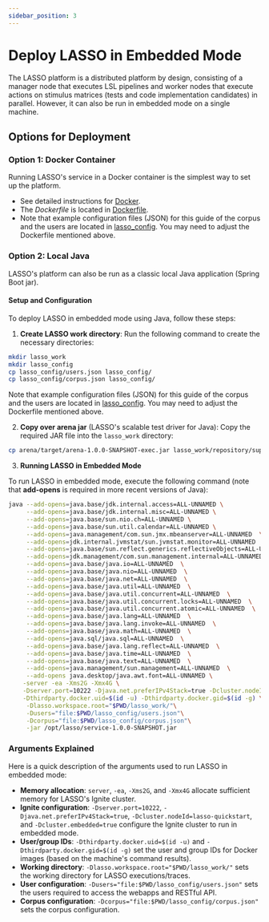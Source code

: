 ```yaml
---
sidebar_position: 3
---
```


# Deploy LASSO in Embedded Mode

The LASSO platform is a distributed platform by design, consisting of a manager node that executes LSL pipelines and worker nodes that execute actions on stimulus matrices (tests and code implementation candidates) in parallel. However, it can also be run in embedded mode on a single machine.

## Options for Deployment

### Option 1: Docker Container

Running LASSO's service in a Docker container is the simplest way to set up the platform.

*   See detailed instructions for [Docker](../infrastructure/docker).
*   The _Dockerfile_ is located in [Dockerfile](https://github.com/SoftwareObservatorium/lasso/tree/develop/docker/service_embedded).
*   Note that example configuration files (JSON) for this guide of the corpus and the users are located in [lasso_config](https://github.com/SoftwareObservatorium/lasso/tree/develop/doc/lasso_config). You may need to adjust the Dockerfile mentioned above.

### Option 2: Local Java

LASSO's platform can also be run as a classic local Java application (Spring Boot jar).

#### Setup and Configuration

To deploy LASSO in embedded mode using Java, follow these steps:

1.  **Create LASSO work directory**: Run the following command to create the necessary directories:
```bash
mkdir lasso_work
mkdir lasso_config
cp lasso_config/users.json lasso_config/
cp lasso_config/corpus.json lasso_config/
```

Note that example configuration files (JSON) for this guide of the corpus and the users are located in [lasso_config](https://github.com/SoftwareObservatorium/lasso/tree/develop/doc/lasso_config). You may need to adjust the Dockerfile mentioned above.


2.  **Copy over arena jar** (LASSO's scalable test driver for Java): Copy the required JAR file into the `lasso_work` directory:

```bash
cp arena/target/arena-1.0.0-SNAPSHOT-exec.jar lasso_work/repository/support/arena-1.0.0-SNAPSHOT.jar
```

3. **Running LASSO in Embedded Mode**

To run LASSO in embedded mode, execute the following command (note that __add-opens__ is required in more recent versions of Java):

```bash
java --add-opens=java.base/jdk.internal.access=ALL-UNNAMED \
     --add-opens=java.base/jdk.internal.misc=ALL-UNNAMED \
     --add-opens=java.base/sun.nio.ch=ALL-UNNAMED \
     --add-opens=java.base/sun.util.calendar=ALL-UNNAMED \
     --add-opens=java.management/com.sun.jmx.mbeanserver=ALL-UNNAMED  \
     --add-opens=jdk.internal.jvmstat/sun.jvmstat.monitor=ALL-UNNAMED  \
     --add-opens=java.base/sun.reflect.generics.reflectiveObjects=ALL-UNNAMED  \
     --add-opens=jdk.management/com.sun.management.internal=ALL-UNNAMED  \
     --add-opens=java.base/java.io=ALL-UNNAMED  \
     --add-opens=java.base/java.nio=ALL-UNNAMED  \
     --add-opens=java.base/java.net=ALL-UNNAMED  \
     --add-opens=java.base/java.util=ALL-UNNAMED  \
     --add-opens=java.base/java.util.concurrent=ALL-UNNAMED  \
     --add-opens=java.base/java.util.concurrent.locks=ALL-UNNAMED  \
     --add-opens=java.base/java.util.concurrent.atomic=ALL-UNNAMED  \
     --add-opens=java.base/java.lang=ALL-UNNAMED  \
     --add-opens=java.base/java.lang.invoke=ALL-UNNAMED  \
     --add-opens=java.base/java.math=ALL-UNNAMED  \
     --add-opens=java.sql/java.sql=ALL-UNNAMED  \
     --add-opens=java.base/java.lang.reflect=ALL-UNNAMED  \
     --add-opens=java.base/java.time=ALL-UNNAMED  \
     --add-opens=java.base/java.text=ALL-UNNAMED  \
     --add-opens=java.management/sun.management=ALL-UNNAMED  \
     --add-opens java.desktop/java.awt.font=ALL-UNNAMED \
    -server -ea -Xms2G -Xmx4G \
    -Dserver.port=10222 -Djava.net.preferIPv4Stack=true -Dcluster.nodeId=lasso-quickstart -Dcluster.embedded=true \
    -Dthirdparty.docker.uid=$(id -u) -Dthirdparty.docker.gid=$(id -g) \
     -Dlasso.workspace.root="$PWD/lasso_work/"\
     -Dusers="file:$PWD/lasso_config/users.json"\
     -Dcorpus="file:$PWD/lasso_config/corpus.json"\
     -jar /opt/lasso/service-1.0.0-SNAPSHOT.jar
```

### Arguments Explained

Here is a quick description of the arguments used to run LASSO in embedded mode:

*   **Memory allocation**: `server`, `-ea`, `-Xms2G`, and `-Xmx4G` allocate sufficient memory for LASSO's Ignite cluster.
*   **Ignite configuration**: `-Dserver.port=10222`, `-Djava.net.preferIPv4Stack=true`, `-Dcluster.nodeId=lasso-quickstart`, and `-Dcluster.embedded=true` configure the Ignite cluster to run in embedded mode.
*   **User/group IDs**: `-Dthirdparty.docker.uid=$(id -u)` and `-Dthirdparty.docker.gid=$(id -g)` set the user and group IDs for Docker images (based on the machine's command results).
*   **Working directory**: `-Dlasso.workspace.root="$PWD/lasso_work/"` sets the working directory for LASSO executions/traces.
*   **User configuration**: `-Dusers="file:$PWD/lasso_config/users.json"` sets the users required to access the webapps and RESTful API.
*   **Corpus configuration**: `-Dcorpus="file:$PWD/lasso_config/corpus.json"` sets the corpus configuration.